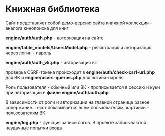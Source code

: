 # Книжная библиотека

Сайт представляет собой демо-версию сайта книжной коллекции - аналога кинопоиска для книг

**engine/auth/auth.php** - авторизация на сайте

**engine/table_models/UsersModel.php** - регистрация и авторизация через логин - пароль

**engine/auth/auth_vk.php** - авторизация вк

проверка CSRF-токена происходит в **engine/auth/check-csrf-url.php** для ВК и **engine/users-queries.php** для логина-пароля

Роль пользователя - обычный или ВК - прописывается в сессию и куки при авторизации в **файле engine/auth/auth.php**

В зависимости от роли и авторизации на главной странице разное содержание. Текст показывается всем пользователям, картинки - пользователям ВК.

**engine/log.php** - функция записи логов. В проекте записываются неудачные попытки входа


